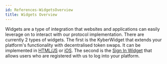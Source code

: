 ```yaml
---
id: References-WidgetsOverview
title: Widgets Overview
---
```

Widgets are a type of integration that websites and applications can easily leverage on to interact with our protocol implementation. There are currently 2 types of widgets. The first is the KyberWidget that extends your platform's functionality with decentralised token swaps. It can be implemented in [HTML/JS](references-kyberwidget.md#kyberwidget-html-js) or [iOS](references-kyberwidget.md#kyberwidget-ios). The second is the [Sign In Widget](references-signinwidget.md) that allows users who are registered with us to log into your platform.
